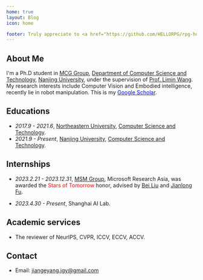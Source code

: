```yaml
---
home: true
layout: Blog
icon: home

footer: Truly appreciate to <a href="https://github.com/HELLORPG/rpg-homepage-template">rpg-homepage-template</a> and <a href="https://vuepress-theme-hope.github.io/v2/">vuepress-theme-hope</a> for this web design and coding.
---
```


[//]: # (This is a blog home page demo.)

[//]: # ()
[//]: # (To use this layout, you should set both `layout: Blog` and `home: true` in the page front matter.)

[//]: # ()
[//]: # (For related configuration docs, please see [blog homepage]&#40;https://vuepress-theme-hope.github.io/v2/guide/blog/home/&#41;.)


## About Me

I'm a Ph.D student in [MCG Group](https://mcg.nju.edu.cn/index.html), [Department of Computer Science and Technology](https://cs.nju.edu.cn/main.htm), [Nanjing University](https://www.nju.edu.cn/), under the supervision of [Prof. Limin Wang](http://wanglimin.github.io/). My research interests include Computer Vision and Embodied intelligence, recently lie in robot manipulation. This is my [<span style="color:blue;">Google Scholar</span>](https://scholar.google.com/citations?user=bnF9-8YAAAAJ&hl=zh-CN).



## Educations
- *2017.9 - 2021.6*, [Northeastern University](https://www.neu.edu.cn/), [Computer Science and Technology](http://www.cse.neu.edu.cn/).
- *2021.9 - Present*, [Nanjing University](https://www.nju.edu.cn/), [Computer Science and Technology](https://cs.nju.edu.cn/main.htm).

 

## Internships

- *2023.2.21 - 2023.12.31*, [MSM Group](https://www.microsoft.com/en-us/research/group/multimedia-search-and-mining/), Microsoft Research Asia, was awarded the <span style="color:red;">Stars of Tomorrow</span>   honor, advised by [Bei Liu](https://www.microsoft.com/en-us/research/people/libei/) and [Jianlong Fu](https://www.microsoft.com/en-us/research/people/jianf/).

- *2023.4.30 - Present*, Shanghai AI Lab.


## Academic services

- The reviewer of NeurIPS, CVPR, ICCV, ECCV, ACCV.



## Contact
- Email: [jiangeyang.jgy@gmail.com](mailto:jiangeyang.jgy@gmail.com)